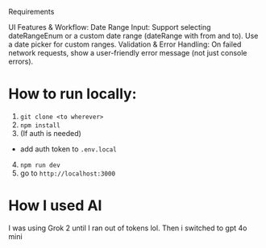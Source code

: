 Requirements

   UI Features & Workflow:
        Date Range Input:
            Support selecting dateRangeEnum or a custom date range (dateRange with from and to).
            Use a date picker for custom ranges.
    Validation & Error Handling:
        On failed network requests, show a user-friendly error message (not just console errors).

# How to run locally:
1. `git clone <to wherever>`
2. `npm install`
3. (If auth is needed)
  - add auth token to `.env.local`
4. `npm run dev`
5. go to `http://localhost:3000`

# How I used AI 
I was using Grok 2 until I ran out of tokens lol. Then i switched to gpt 4o mini
